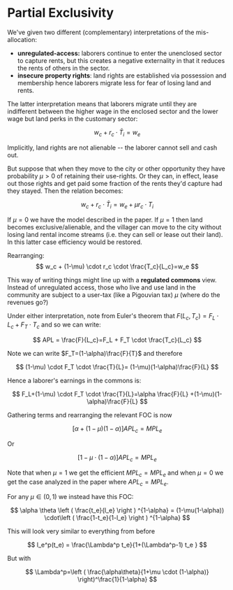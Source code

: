# Partial Exclusivity

We've given two different (complementary) interpretations of the mis-allocation:
- **unregulated-access:** laborers continue to enter the unenclosed sector to capture rents, but this creates a negative externality in that it reduces the rents of others in the sector. 
- **insecure property rights**: land rights are established via possession and membership hence laborers migrate less for fear of losing land and rents.

The latter interpretation means that laborers migrate until they are indifferent between the higher wage in the enclosed sector and the lower wage but land perks in the customary sector:

$$
w_c + r_c \cdot \bar T_i = w_e
$$

Implicitly, land rights are not alienable -- the laborer cannot sell and cash out.

But suppose that when they move to the city or other opportunity they have probability $\mu > 0$ of retaining their use-rights. Or they can, in effect, lease out those rights and get paid some fraction of the rents they'd capture had they stayed.  Then the relation becomes:

$$
w_c + r_c \cdot \bar T_i = w_e + \mu r_c \cdot T_i
$$

If $\mu=0$​ we have the model described in the paper. If $\mu=1$ then land becomes exclusive/alienable, and the villager can move to the city without losing land rental income streams (i.e. they can sell or lease out their land).  In this latter case efficiency would be restored.

Rearranging: 
$$
w_c + (1-\mu) \cdot r_c \cdot \frac{T_c}{L_c}=w_e
$$

This way of writing things might line up with a **regulated commons** view.  Instead of unregulated access, those who live and use land in the community are subject to a user-tax (like a Pigouvian tax) $\mu$  (where do the revenues go?)

Under either interpretation, note from Euler's theorem that $F(L_c, T_c) = F_L \cdot L_c + F_T \cdot T_c$ and so we can write: 

$$
APL = \frac{F}{L_c}=F_L + F_T \cdot \frac{T_c}{L_c}
$$

Note we can write $F_T=(1-\alpha)\frac{F}{T}$ and therefore 

$$
(1-\mu) \cdot F_T \cdot \frac{T}{L}= (1-\mu)(1-\alpha)\frac{F}{L}
$$

Hence a laborer's earnings in the commons is:

$$
F_L+(1-\mu) \cdot F_T \cdot \frac{T}{L}=\alpha \frac{F}{L}
+(1-\mu)(1-\alpha)\frac{F}{L}
$$

Gathering terms and rearranging the relevant FOC is now

$$
[\alpha +(1-\mu)(1-\alpha)]APL_c=MPL_e
$$

Or

$$
[1-\mu\cdot(1-\alpha)]APL_c=MPL_e
$$

Note that when $\mu=1$ we get the efficient $MPL_c=MPL_e$ and when $\mu=0$ we get the case analyzed in the paper where $APL_c=MPL_e$.

For any $\mu\in(0,1)$ we instead have this FOC:

$$
\alpha  \theta \left ( \frac{t_e}{l_e} \right ) ^{1-\alpha} = (1-\mu(1-\alpha)) \cdot\left ( \frac{1-t_e}{1-l_e} \right ) ^{1-\alpha}
$$


This will look very similar to everything from before


$$
l_e^p(t_e) = \frac{\Lambda^p t_e}{1+(\Lambda^p-1) t_e }
$$

But with 

$$
\Lambda^p=\left ( \frac{\alpha\theta}{1+\mu \cdot (1-\alpha)}  \right)^\frac{1}{1-\alpha}
$$
